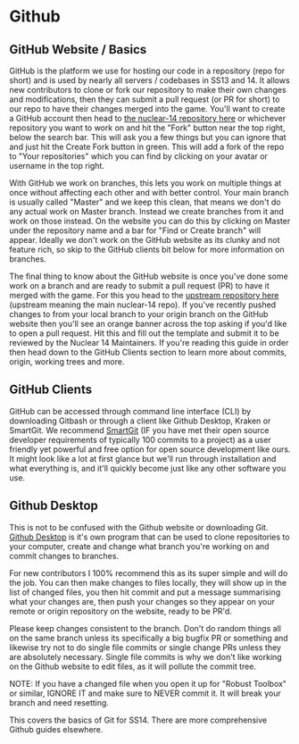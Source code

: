 # Github

## GitHub Website / Basics
GitHub is the platform we use for hosting our code in a repository (repo for short) and is used by nearly all servers / codebases in SS13 and 14. It allows new contributors to clone or fork our repository to make their own changes and modifications, then they can submit a pull request (or PR for short) to our repo to have their changes merged into the game. You'll want to create a GitHub account then head to [the nuclear-14 repository here](https://github.com/Vault-Overseers/nuclear-14) or whichever repository you want to work on and hit the "Fork" button near the top right, below the search bar. This will ask you a few things but you can ignore that and just hit the Create Fork button in green. This will add a fork of the repo to "Your repositories" which you can find by clicking on your avatar or username in the top right.

With GitHub we work on branches, this lets you work on multiple things at once without affecting each other and with better control. Your main branch is usually called "Master" and we keep this clean, that means we don't do any actual work on Master branch. Instead we create branches from it and work on those instead. On the website you can do this by clicking on Master under the repository name and a bar for "Find or Create branch" will appear. Ideally we don't work on the GitHub website as its clunky and not feature rich, so skip to the GitHub clients bit below for more information on branches.

The final thing to know about the GitHub website is once you've done some work on a branch and are ready to submit a pull request (PR) to have it merged with the game. For this you head to the [upstream repository here](https://github.com/Vault-Overseers/nuclear-14) (upstream meaning the main nuclear-14 repo). If you've recently pushed changes to from your local branch to your origin branch on the GitHub website then you'll see an orange banner across the top asking if you'd like to open a pull request. Hit this and fill out the template and submit it to be reviewed by the Nuclear 14 Maintainers. If you're reading this guide in order then head down to the GitHub Clients section to learn more about commits, origin, working trees and more.

## GitHub Clients
GitHub can be accessed through command line interface (CLI) by downloading Gitbash or through a client like Github Desktop, Kraken or SmartGit. We recommend [SmartGit](https://www.syntevo.com/smartgit/) (IF you have met their open source developer requirements of typically 100 commits to a project) as a user friendly yet powerful and free option for open source development like ours. It might look like a lot at first glance but we'll run through installation and what everything is, and it'll quickly become just like any other software you use.

## Github Desktop
This is not to be confused with the Github website or downloading Git. [Github Desktop](https://desktop.github.com/download/) is it's own program that can be used to clone repositories to your computer, create and change what branch you're working on and commit changes to branches.

For new contributors I 100% recommend this as its super simple and will do the job. You can then make changes to files locally, they will show up in the list of changed files, you then hit commit and put a message summarising what your changes are, then push your changes so they appear on your remote or origin repository on the website, ready to be PR'd.

Please keep changes consistent to the branch. Don't do random things all on the same branch unless its specifically a big bugfix PR or something and likewise try not to do single file commits or single change PRs unless they are absolutely necessary. Single file commits is why we don't like working on the Github website to edit files, as it will pollute the commit tree.

NOTE: If you have a changed file when you open it up for "Robust Toolbox" or similar, IGNORE IT and make sure to NEVER commit it. It will break your branch and need resetting.

This covers the basics of Git for SS14. There are more comprehensive Github guides elsewhere.